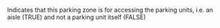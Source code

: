 ﻿Indicates that this parking zone is for accessing the parking units, i.e. an aisle (TRUE) and not a parking unit itself (FALSE)